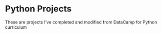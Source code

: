 # Python Projects
These are projects I've completed and modified from DataCamp for Python curriculum
